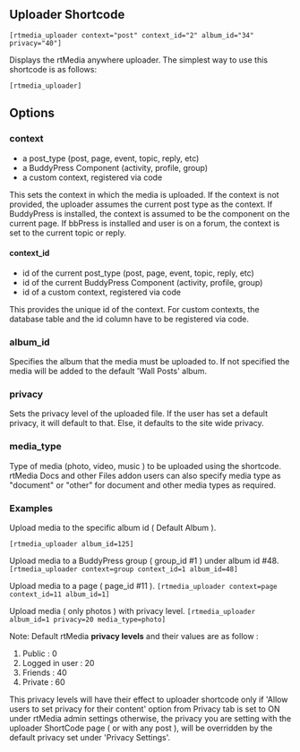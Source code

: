 ## Uploader Shortcode

``` [rtmedia_uploader context="post" context_id="2" album_id="34" privacy="40"] ```

Displays the rtMedia anywhere uploader. The simplest way to use this shortcode is as follows:

``` [rtmedia_uploader] ```

## Options

### context

* a post_type (post, page, event, topic, reply, etc)
* a BuddyPress Component (activity, profile, group)
* a custom context, registered via code

This sets the context in which the media is uploaded. If the context is not provided, the uploader assumes the current post type as the context. If BuddyPress is installed, the context is assumed to be the component on the current page. If bbPress is installed and user is on a forum, the context is set to the current topic or reply.

#### context_id

* id of the current post_type (post, page, event, topic, reply, etc)
* id of the current BuddyPress Component (activity, profile, group)
* id of a custom context, registered via code

This provides the unique id of the context. For custom contexts, the database table and the id column have to be registered via code.

### album_id

Specifies the album that the media must be uploaded to. If not specified the media will be added to the default 'Wall Posts' album.

### privacy

Sets the privacy level of the uploaded file. If the user has set a default privacy, it will default to that. Else, it defaults to the site wide privacy.

### media_type

Type of media (photo, video, music ) to be uploaded using the shortcode. rtMedia Docs and other Files addon users can also specify media type as "document" or "other" for document and other media types as required.

### Examples

Upload media to the specific album id ( Default Album ).

```[rtmedia_uploader album_id=125]```

Upload media to a BuddyPress group ( group_id #1 ) under album id #48.
```[rtmedia_uploader context=group context_id=1 album_id=48]```

Upload media to a page ( page_id #11 ).
```[rtmedia_uploader context=page context_id=11 album_id=1]```

Upload media ( only photos ) with privacy level.
```[rtmedia_uploader album_id=1 privacy=20 media_type=photo]```

Note: Default rtMedia **privacy levels** and their values are as follow :
1. Public : 0
2. Logged in user : 20
3. Friends : 40
4. Private : 60

This privacy levels will have their effect to uploader shortcode only if 'Allow users to set privacy for their content' option from Privacy tab is set to ON under rtMedia admin settings otherwise, the privacy you are setting with the uploader ShortCode page ( or with any post ), will be overridden by the default privacy set under 'Privacy Settings'.
